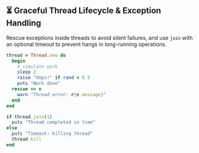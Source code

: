 ## ⏳ Graceful Thread Lifecycle & Exception Handling

Rescue exceptions inside threads to avoid silent failures, and use `join` with an optional timeout to prevent hangs in long-running operations.

```ruby
thread = Thread.new do
  begin
    # simulate work
    sleep 2
    raise "Oops!" if rand < 0.5
    puts "Work done"
  rescue => e
    warn "Thread error: #{e.message}"
  end
end

if thread.join(1)
  puts "Thread completed in time"
else
  puts "Timeout: killing thread"
  thread.kill
end
```